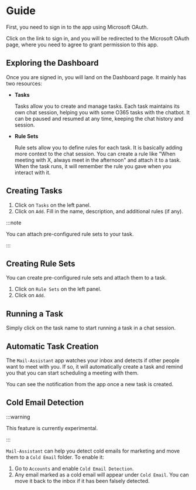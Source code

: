 # Guide

First, you need to sign in to the app using Microsoft OAuth.

Click on the link to sign in, and you will be redirected to the Microsoft OAuth page, where you need to agree to grant permission to this app.

## Exploring the Dashboard

Once you are signed in, you will land on the Dashboard page. It mainly has two resources:

- **Tasks**

  Tasks allow you to create and manage tasks. Each task maintains its own chat session, helping you with some O365 tasks with the chatbot. It can be paused and resumed at any time, keeping the chat history and session.

- **Rule Sets**

  Rule sets allow you to define rules for each task. It is basically adding more context to the chat session. You can create a rule like "When meeting with X, always meet in the afternoon" and attach it to a task. When the task runs, it will remember the rule you gave when you interact with it.

## Creating Tasks

1. Click on `Tasks` on the left panel.
2. Click on `Add`. Fill in the name, description, and additional rules (if any).

:::note

You can attach pre-configured rule sets to your task.

:::

## Creating Rule Sets

You can create pre-configured rule sets and attach them to a task.

1. Click on `Rule Sets` on the left panel.
2. Click on `Add`.

## Running a Task

Simply click on the task name to start running a task in a chat session.

## Automatic Task Creation

The `Mail-Assistant` app watches your inbox and detects if other people want to meet with you. If so, it will automatically create a task and remind you that you can start scheduling a meeting with them.

You can see the notification from the app once a new task is created.

## Cold Email Detection

:::warning

This feature is currently experimental.

:::

`Mail-Assistant` can help you detect cold emails for marketing and move them to a `Cold Email` folder. To enable it:

1. Go to `Accounts` and enable `Cold Email Detection`.
2. Any email marked as a cold email will appear under `Cold Email`. You can move it back to the inbox if it has been falsely detected.
